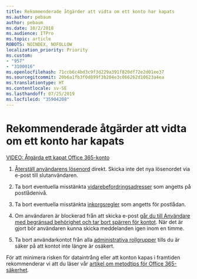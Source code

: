 ```yaml
---
title: Rekommenderade åtgärder att vidta om ett konto har kapats
ms.author: pebaum
author: pebaum
ms.date: 10/2/2018
ms.audience: ITPro
ms.topic: article
ROBOTS: NOINDEX, NOFOLLOW
localization_priority: Priority
ms.custom:
- "957"
- "3100016"
ms.openlocfilehash: 71ccb6c4bd3c9f3d229a391f820df72e2d01ee37
ms.sourcegitcommit: 20b6a1fb3f0d899f3b204e3c066262d10623a4ea
ms.translationtype: HT
ms.contentlocale: sv-SE
ms.lasthandoff: 07/25/2019
ms.locfileid: "35904208"
---
```

# <a name="recommended-steps-to-take-if-an-account-is-compromised"></a>Rekommenderade åtgärder att vidta om ett konto har kapats

[VIDEO: Åtgärda ett kapat Office 365-konto](https://www.microsoft.com/videoplayer/embed/RE2jvOb?pid=ocpVideo0-innerdiv-oneplayer&amp;postJsllMsg=true&amp;maskLevel=20&amp;autoplay=true)
  
1. [Återställ användarens lösenord](https://support.office.com/article/7a5d073b-7fae-4aa5-8f96-9ecd041aba9c) direkt. Skicka inte det nya lösenordet via e-post till slutanvändaren.

2. Ta bort eventuella misstänkta [vidarebefordringsadresser](https://support.office.com/article/ab5eb117-0f22-4fa7-a662-3a6bdb0add74) som angetts på postlådenivå.

3. Ta bort eventuella misstänkta [inkorgsregler](https://support.office.com/article/1433E3A0-7FB0-4999-B536-50E05CB67FED) som angetts för postlådan.

4. Om användaren är blockerad från att skicka e-post [går du till Användare med begränsad behörighet och tar bort spärren för kontot](https://protection.office.com/?hash=/restrictedusers). När det är gjort bör användaren kunna skicka meddelanden igen inom en timme.

5. Ta bort användarkontot från alla [administrativa rollgrupper](https://support.office.com/article/eac4d046-1afd-4f1a-85fc-8219c79e1504) tills du är säker på att kontot inte längre är osäkert.

För att minimera risken för dataintrång eller att konton kapas i framtiden rekommenderar vi att du läser vår [artikel om metodtips för Office 365-säkerhet](https://support.office.com/article/9295e396-e53d-49b9-ae9b-0b5828cdedc3).
  